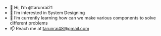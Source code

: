 - 👋 Hi, I’m @tarunrai21
- 👀 I’m interested in System Designing
- 🌱 I’m currently learning how can we make various components to solve different problems
- 📫 Reach me at tarunrai48@gmail.com

<!---
tarunrai21/tarunrai21 is a ✨ special ✨ repository because its `README.md` (this file) appears on your GitHub profile.
You can click the Preview link to take a look at your changes.
--->
